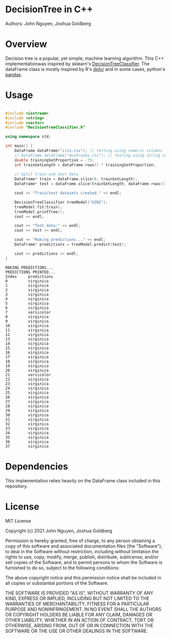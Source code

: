 # DecisionTree in C++
Authors: John Nguyen, Joshua Goldberg

# Overview
Decision tree is a popular, yet simple, machine learning algorithm. This C++ implementationwas inspired by sklearn's [DecisionTreeClassifier](https://scikit-learn.org/stable/modules/generated/sklearn.tree.DecisionTreeClassifier.html). The dataFrame class is mostly inspired by R's [dplyr](https://dplyr.tidyverse.org) and in some cases, python's [pandas](https://pandas.pydata.org).

# Usage
```cpp

#include <iostream>
#include <string>
#include <vector>
#include "DecisionTreeClassifier.h"

using namespace std;

int main() {
    DataFrame dataFrame("iris.csv"); // testing using numeric columns
    // DataFrame dataFrame("mushrooms.csv"); // testing using string columns
    double trainingSetProportion = .75;
    int trainSetLength = dataFrame.rows() * trainingSetProportion;
    
    // Split train and test data
    DataFrame* train = dataFrame.slice(0, trainSetLength);
    DataFrame* test = dataFrame.slice(trainSetLength, dataFrame.rows());

    cout << "Train/test datasets created." << endl;

    DecisionTreeClassifier treeModel("GINI");
    treeModel.fit(train);
    treeModel.printTree();
    cout << endl;

    cout << "Test data:" << endl;
    cout << test << endl;

    cout << "Making predictions..." << endl;
    DataFrame* predictions = treeModel.predict(test);

    cout << predictions << endl;
}
```

```
MAKING PREDICTIONS...
PREDICTIONS PRINTED...
Index     predictions     
0         virginica       
1         virginica       
2         virginica       
3         virginica       
4         virginica       
5         virginica       
6         virginica       
7         versicolor      
8         virginica       
9         virginica       
10        virginica       
11        virginica       
12        virginica       
13        virginica       
14        virginica       
15        virginica       
16        virginica       
17        virginica       
18        virginica       
19        virginica       
20        virginica       
21        versicolor      
22        virginica       
23        virginica       
24        virginica       
25        virginica       
26        virginica       
27        virginica       
28        virginica       
29        virginica       
30        virginica       
31        virginica       
32        virginica       
33        virginica       
34        virginica       
35        virginica       
36        virginica       
37        virginica
```

# Dependencies
This implementation relies heavily on the DataFrame class included in this repository.

# License
MIT License

Copyright (c) 2021 John Nguyen, Joshua Goldberg

Permission is hereby granted, free of charge, to any person obtaining a copy
of this software and associated documentation files (the "Software"), to deal
in the Software without restriction, including without limitation the rights
to use, copy, modify, merge, publish, distribute, sublicense, and/or sell
copies of the Software, and to permit persons to whom the Software is
furnished to do so, subject to the following conditions:

The above copyright notice and this permission notice shall be included in all
copies or substantial portions of the Software.

THE SOFTWARE IS PROVIDED "AS IS", WITHOUT WARRANTY OF ANY KIND, EXPRESS OR
IMPLIED, INCLUDING BUT NOT LIMITED TO THE WARRANTIES OF MERCHANTABILITY,
FITNESS FOR A PARTICULAR PURPOSE AND NONINFRINGEMENT. IN NO EVENT SHALL THE
AUTHORS OR COPYRIGHT HOLDERS BE LIABLE FOR ANY CLAIM, DAMAGES OR OTHER
LIABILITY, WHETHER IN AN ACTION OF CONTRACT, TORT OR OTHERWISE, ARISING FROM,
OUT OF OR IN CONNECTION WITH THE SOFTWARE OR THE USE OR OTHER DEALINGS IN THE
SOFTWARE.
